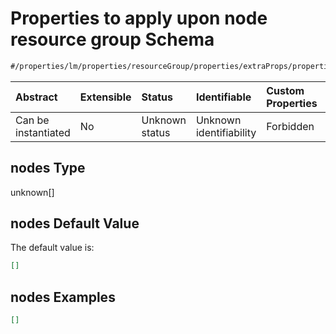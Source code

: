 # Properties to apply upon node resource group Schema

```txt
#/properties/lm/properties/resourceGroup/properties/extraProps/properties/nodes#/properties/lm/properties/resourceGroup/properties/extraProps/properties/nodes
```



| Abstract            | Extensible | Status         | Identifiable            | Custom Properties | Additional Properties | Access Restrictions | Defined In                                                        |
| :------------------ | :--------- | :------------- | :---------------------- | :---------------- | :-------------------- | :------------------ | :---------------------------------------------------------------- |
| Can be instantiated | No         | Unknown status | Unknown identifiability | Forbidden         | Allowed               | none                | [values.schema.json\*](values.schema.json "open original schema") |

## nodes Type

unknown\[]

## nodes Default Value

The default value is:

```json
[]
```

## nodes Examples

```json
[]
```
